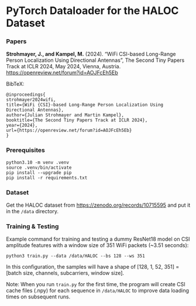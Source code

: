 # PyTorch Dataloader for the HALOC Dataset

### Papers
**Strohmayer, J., and Kampel, M.** (2024). “WiFi CSI-based Long-Range Person Localization Using Directional Antennas”, The Second Tiny Papers Track at ICLR 2024, May 2024, Vienna, Austria. https://openreview.net/forum?id=AOJFcEh5Eb

BibTeX:
```
@inproceedings{
strohmayer2024wifi,
title={WiFi {CSI}-based Long-Range Person Localization Using Directional Antennas},
author={Julian Strohmayer and Martin Kampel},
booktitle={The Second Tiny Papers Track at ICLR 2024},
year={2024},
url={https://openreview.net/forum?id=AOJFcEh5Eb}
}
```

### Prerequisites
```
python3.10 -m venv .venv
source .venv/bin/activate
pip install --upgrade pip
pip install -r requirements.txt
```

### Dataset
Get the HALOC dataset from https://zenodo.org/records/10715595 and put it in the `/data` directory.

### Training & Testing 
Example command for training and testing a dummy ResNet18 model on CSI amplitude features with a window size of 351 WiFi packets (~3.51 seconds):

```
python3 train.py --data /data/HALOC --bs 128 --ws 351 
```
In this configuration, the samples will have a shape of [128, 1, 52, 351] = [batch size, channels, subcarriers, window size].

Note: When you run `train.py` for the first time, the program will create CSI cache files (.npy) for each sequence in `/data/HALOC` to improve data loading times on subsequent runs. 

